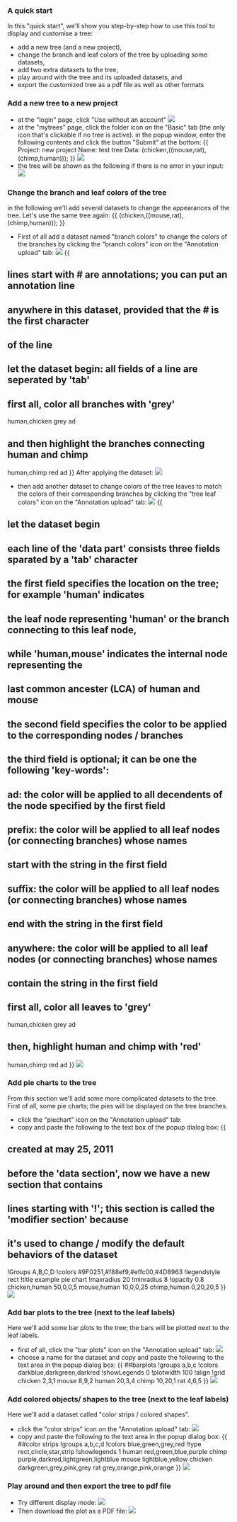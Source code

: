 ### A quick start
In this "quick start", we'll show you step-by-step how to use this tool to display and customise a tree:
* add a new tree (and a new project),
* change the branch and leaf colors of the tree by uploading some datasets,
* add two extra datasets to the tree,
* play around with the tree and its uploaded datasets, and
* export the customized tree as a pdf file as well as other formats

### Add a new tree to a new project
* at the "login" page, click "Use without an account"
![](QuickStart_login.png)
* at the "mytrees" page, click the folder icon on the "Basic" tab (the only icon that's clickable if no tree is active). in the popup window, enter the following contents and click the button "Submit" at the bottom:
{{
Project: new project
Name: test tree
Data: (chicken,((mouse,rat),(chimp,human)));
}}
![](QuickStart_add_a_tree.png)
* the tree will be shown as the following if there is no error in your input:
![](QuickStart_example_tree.png)

### Change the branch and leaf colors of the tree
in the following we'll add several datasets to change the appearances of the tree.
Let's use the same tree again:
{{
(chicken,((mouse,rat),(chimp,human)));
}}
* First of all add a dataset named "branch colors" to change the colors of the branches by clicking the "branch colors" icon on the "Annotation upload" tab:
![](QuickStart_uploaddata4branchcolor.png)
{{
## lines start with # are annotations; you can put an annotation line
##   anywhere in this dataset, provided that the # is the first character
##   of the line
## let the dataset begin: all fields of a line are seperated by 'tab'
## first all, color all branches with 'grey'
human,chicken	grey	ad
## and then highlight the branches connecting human and chimp
human,chimp	red	ad
}}
After applying the dataset:
![](QuickStart_branch_color_added_quick_start.png)
* then add another dataset to change colors of the tree leaves to match the colors of their corresponding branches by clicking the "tree leaf colors" icon on the "Annotation upload" tab:
![](QuickStart_leafcolor_button.png)
{{
## let the dataset begin
##   each line of the 'data part' consists three fields sparated by a 'tab' character
##   the first field specifies the location on the tree; for example 'human' indicates
##     the leaf node representing 'human' or the branch connecting to this leaf node,
##     while 'human,mouse' indicates the internal node representing the
##     last common ancester (LCA) of human and mouse
##   the second field specifies the color to be applied to the corresponding nodes / branches
##   the third field is optional; it can be one the following 'key-words':
##     ad: the color will be applied to all decendents of the node specified by the first field
##     prefix: the color will be applied to all leaf nodes (or connecting branches) whose names
##       start with the string in the first field
##     suffix: the color will be applied to all leaf nodes (or connecting branches) whose names
##       end with the string in the first field
##     anywhere: the color will be applied to all leaf nodes (or connecting branches) whose names
##       contain the string in the first field
## first all, color all leaves to 'grey'
human,chicken	grey	ad
## then, highlight human and chimp with 'red'
human,chimp	red	ad
}}
![](QuickStart_leaf_color_quick_start.png)
### Add pie charts to the tree
From this section we'll add some more complicated datasets to the tree.
First of all, some pie charts; the pies will be displayed on the tree branches.
* click the "piechart" icon on the "Annotation upload" tab:
* copy and paste the following to the text box of the popup dialog box:
{{
## created at may 25, 2011
## before the 'data section', now we have a new section that contains
##   lines starting with '!'; this section is called the 'modifier section' because
##   it's used to change / modify the default behaviors of the dataset
!Groups	A,B,C,D
!colors	#9F0251,#f88ef9,#effc00,#4D8963
!legendstyle	rect
!title	example pie chart
!maxradius	20
!minradius	8
!opacity	0.8
chicken,human	50,0,0,5
mouse,human	10,0,0,25
chimp,human	0,20,20,5
}}
![](QuickStart_piechart_quick_start.png)
### Add bar plots to the tree (next to the leaf labels)
Here we'll add some bar plots to the tree; the bars will be plotted next to the leaf labels.
* first of all, click the "bar plots" icon on the "Annotation upload" tab:
![](QuickStart_toolbar_barplot_button.png)
* choose a name for the dataset and copy and paste the following to the text area in the popup dialog box:
{{
##barplots
!groups	a,b,c
!colors	darkblue,darkgreen,darkred
!showLegends	0
!plotwidth	100
!align
!grid
chicken	2,3,1
mouse	8,9,2
human	20,3,4
chimp	10,20,1
rat	4,6,5
}}
![](QuickStart_barplot_quick_start.png)
### Add colored objects/ shapes to the tree (next to the leaf labels)
Here we'll add a dataset called "color strips / colored shapes".
* click the "color strips" icon on the "Annotation upload" tab:
![](QuickStart_toolbar_colorstrips_shapes.png)
* copy and paste the following to the text area in the popup dialog box:
{{
##color strips
!groups	a,b,c,d
!colors	blue,green,grey,red
!type	rect,circle,star,strip
!showlegends	1
human	red,green,blue,purple
chimp	purple,darkred,lightgreen,lightblue
mouse	lightblue,yellow
chicken	darkgreen,grey,pink,grey
rat	grey,orange,pink,orange
}}
![](QuickStart_colored_strips_quick_start.png)
### Play around and then export the tree to pdf file
* Try different display mode:
![](QuickStart_circular_mode_quick_start.png)
* Then download the plot as a PDF file:
![](QuickStart_toolbar_export2pdf.png)